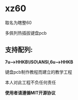 # xz60

取名为瞎整60 

多佩列热插拔键盘pcb 

## 支持配列: 

**7u-->HHKB\ISO\ANSI,6u-->HHKB** 

键盘pcb制作教程而建立的教学工程 

本人对此工程不负任何责任 

**使用者请遵循MIT开源协议**
